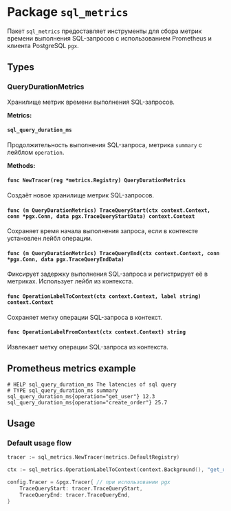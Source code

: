 # Package `sql_metrics`

Пакет `sql_metrics` предоставляет инструменты для сбора метрик времени выполнения SQL-запросов с использованием Prometheus и клиента PostgreSQL `pgx`.

## Types

### QueryDurationMetrics

Хранилище метрик времени выполнения SQL-запросов.

**Metrics:**

#### `sql_query_duration_ms`

Продолжительность выполнения SQL-запроса, метрика `summary` с лейблом `operation`.

**Methods:**

#### `func NewTracer(reg *metrics.Registry) QueryDurationMetrics`

Создаёт новое хранилище метрик SQL-запросов.

#### `func (m QueryDurationMetrics) TraceQueryStart(ctx context.Context, conn *pgx.Conn, data pgx.TraceQueryStartData) context.Context`

Сохраняет время начала выполнения запроса, если в контексте установлен лейбл операции.

#### `func (m QueryDurationMetrics) TraceQueryEnd(ctx context.Context, conn *pgx.Conn, data pgx.TraceQueryEndData)`

Фиксирует задержку выполнения SQL-запроса и регистрирует её в метриках. Использует лейбл из контекста.

#### `func OperationLabelToContext(ctx context.Context, label string) context.Context`

Сохраняет метку операции SQL-запроса в контекст.

#### `func OperationLabelFromContext(ctx context.Context) string`

Извлекает метку операции SQL-запроса из контекста.

## Prometheus metrics example

```
# HELP sql_query_duration_ms The latencies of sql query
# TYPE sql_query_duration_ms summary
sql_query_duration_ms{operation="get_user"} 12.3
sql_query_duration_ms{operation="create_order"} 25.7
```

## Usage

### Default usage flow

```go
tracer := sql_metrics.NewTracer(metrics.DefaultRegistry)

ctx := sql_metrics.OperationLabelToContext(context.Background(), "get_user")

config.Tracer = &pgx.Tracer{ // при использовании pgx
    TraceQueryStart: tracer.TraceQueryStart,
    TraceQueryEnd: tracer.TraceQueryEnd,
}
```
